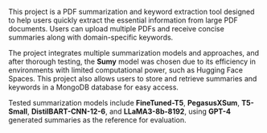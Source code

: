 This project is a PDF summarization and keyword extraction tool designed to help users quickly extract the essential information from large PDF documents. Users can upload multiple PDFs and receive concise summaries along with domain-specific keywords.

The project integrates multiple summarization models and approaches, and after thorough testing, the **Sumy** model was chosen due to its efficiency in environments with limited computational power, such as Hugging Face Spaces. This project also allows users to store and retrieve summaries and keywords in a MongoDB database for easy access.

Tested summarization models include **FineTuned-T5**, **PegasusXSum**, **T5-Small**, **DistilBART-CNN-12-6**, and **LLaMA3-8b-8192**, using **GPT-4** generated summaries as the reference for evaluation.
